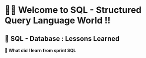 # 🌲🌳 Welcome to SQL - Structured Query Language World !!
##  📁  SQL - Database : Lessons Learned
**🍔 What did I learn from sprint SQL**

